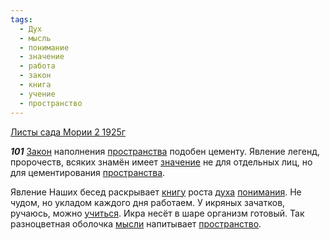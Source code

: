 ```yaml
---
tags:
  - Дух
  - мысль
  - понимание
  - значение
  - работа
  - закон
  - книга
  - учение
  - пространство
---
```


[Листы сада Мории 2 1925г](/agni/1925)

___101___
[Закон](/tag/#закон) наполнения [пространства](/tag/#[пространство](/tag/#пространство)) подобен цементу. Явление легенд, пророчеств, всяких знамён имеет [значение](/tag/#значение) не для отдельных лиц, но для цементирования [пространства](/tag/#[пространство](/tag/#пространство)).   

Явление Наших бесед раскрывает [книгу](/tag/#книга) роста [духа](/tag/#Дух) [понимания](/tag/#понимание). Не чудом, но укладом каждого дня работаем. У икряных зачатков, ручаюсь, можно [учиться](/tag/#учение). Икра несёт в шаре организм готовый. Так разноцветная оболочка [мысли](/tag/#мысль) напитывает [пространство](/tag/#пространство).   


